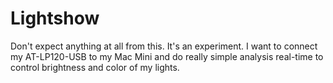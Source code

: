 Lightshow
=========

Don't expect anything at all from this. It's an experiment.
I want to connect my AT-LP120-USB to my Mac Mini and do really
simple analysis real-time to control brightness and color of
my lights.
